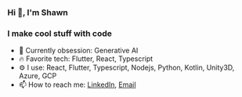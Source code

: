 ### Hi 👋, I'm Shawn

### I make cool stuff with code
- 🔭 Currently obsession: Generative AI
- 🔥 Favorite tech: Flutter, React, Typescript
- ⚙️ I use: React, Flutter, Typescript, Nodejs, Python, Kotlin, Unity3D, Azure, GCP
- 📫 How to reach me: [LinkedIn](https://www.linkedin.com/in/shawn-grant-431b39109/), [Email](mailto:shawngrant333@gmail.com)

<!-- <img align="left" src="https://github-readme-stats.vercel.app/api?username=shawn-grant&show_icons=true"/> -->

